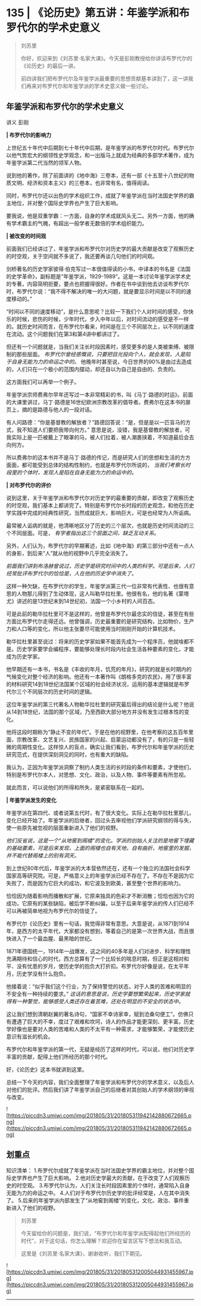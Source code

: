 # 135 | 《论历史》第五讲：年鉴学派和布罗代尔的学术史意义

> 刘苏里
> 
> 你好，欢迎来到《刘苏里·名家大课》。今天是彭刚教授给你讲读布罗代尔的《论历史》的最后一讲。
> 
> 前四讲我们把布罗代尔及年鉴学派最重要的思想贡献基本讲到了，这一讲我们再来对布罗代尔和年鉴学派的学术史意义做一些讨论。

## 年鉴学派和布罗代尔的学术史意义

讲义 彭刚

 **| 布罗代尔的影响力**

上世纪五十年代中后期到七十年代中后期，是年鉴学派的布罗代尔时代。布罗代尔以他气势宏大的纲领性史学观念，和一出版马上就成为经典的多部学术著作，成为年鉴学派第二代当然的领军人物。

说到他的著作，除了前面讲的《地中海》三卷本，还有一部《十五至十八世纪的物质文明、经济和资本主义》的三卷本，也非常有名，值得阅读。

同时，布罗代尔还以出色的学术组织工作，成就了年鉴学派在当时法国史学界的霸主地位，并对整个国际史学界也产生了巨大影响。

要我说，他是双重学霸：一方面，自身的学术成就风头无二。另外一方面，他的确有学术霸主的气魄，有超出一般学者无数倍的学术组织能力。

 **| 被改变的时间观**

前面我们已经讲过了，年鉴学派和布罗代尔对历史学的最大贡献是改变了观察历史的时空观，关于空间就不多说了，我还要再谈几句他们的时间观。

剑桥著名的历史学家彼得·伯克写过一本很值得读的小书，中译本的书名是《法国的史学革命》，副标题是“年鉴学派，1929-1989”。这是一本讨论年鉴学派学术史的专著，内容简明扼要，要点也把握得很好。作者在书中谈到他去访谈布罗代尔时，布罗代尔说：“我不得不解决的唯一的大问题，就是要显示时间是以不同的速度移动的。”

“时间以不同的速度移动”，是什么意思呢？比较一下我们个人对时间的感受，你快乐的时候，悲伤的时候，少年时代，步入中年以后，对时间流动的感受是不一样的。就历史时间而言，在布罗代尔看来，时间是在三个不同层次上，以不同的速度在流动。这个问题我们在第3和第4讲中都讲过了。

但还有一个问题就是，当我们关注长时段因素时，感受更多的是人类被束缚、被限制的那些层面。 *布罗代尔曾经感慨说，只要把目光投向个人，就会发现，人是陷于自身无能为力的命运之中的。* 他晚年时甚至说，今日世界的90%是由过去造成的，人们只在一个极小的范围内摆动，却还自以为自己是自由的、负责的。

这方面我们可以再举一个例子。

年鉴学派宗师费弗尔早年还写过一本非常精彩的书，叫《马丁·路德的时运》。前面的大课里讲过，马丁·路德是16世纪欧洲宗教改革的倡导者。费弗尔在这本书的扉页上，摘的是路德与他人的一段对话。

有人问路德：“你是基督教的解放者？”路德回答说：“是，但是是以一匹盲马的方式，我不知道人们要把我带向何方。” 意思是说，没错，我是基督教的解放者，可我实际上是一匹被戴上了眼罩的马，被人们拉着，被人潮裹挟着，不知道最后会去向何方。

所以费弗尔的这本书并不是马丁·路德的传记，而是研究人们的思想和生活的方方面面，都可能受到总体的结构性制约，也就是布罗代尔所说的， *当我们考察长时段里的个体时，发现人是陷在自身无能为力的命运中的。*

 **| 对布罗代尔的评价**

说到这里，关于年鉴学派和布罗代尔对历史学的最重要的贡献，即改变了观察历史的时空观，我们基本上都讲完了。特别是布罗代尔长时段的历史观念，和他在历史学实践中完成的经典性研究，当然成就巨大，影响巨大，可是也经常为人所诟病。

最常被人诟病的就是，他清晰地区分了历史的三个层次，也就是历史时间流动的三个不同层面。可是， *有学者指出这三个层面之间，缺乏互动关系。*

另外，人们认为，布罗代尔的早期著述，比如《地中海》的第三部分中还有一点人的身影，到后来“人”就从他的视野中几乎完全消失了。

 *前面我们讲到布洛赫曾说过，历史学是研究时间中的人类的科学。可是后来，人们经常批评布罗代尔的恰恰是，人在他的历史学中消失了。*

这样一种欠缺，在布罗代尔的学生，年鉴学派第三代一位非常有代表性、也很有意思的人物那儿得到了生动体现，这人叫勒华拉杜里。他很有名，他的名著《蒙塔尤》讲述的是13世纪末到14世纪初，法国一个小乡村的人间百态。

可是此前的勒华拉杜里可不是这样的，他曾是布罗代尔最忠实的信徒，甚至在有些方面比布罗代尔走得还远。他曾强调，历史最重要的是研究结构，比如物价，生产力和人口等的变化，所以他主张要尽可能使用当时刚刚开始的计算机技术。

勒华拉杜里甚至说过：将来的历史学家如果不能首先成为一个程序员，他就啥都不是。历史学家要学会编程序，要能够处理长时段内社会生活各种要素的变化，才能成为历史学家。

他早期还有一本书，书名是《丰收的年月，饥荒的年月》，研究的就是长时期内的气候变化对整个经济的影响。他还有一本著作叫《朗格多克的农民》，用了很丰富的材料研究14到18世纪法国某个区域的社会经济状况，运用的基本逻辑就是布罗代尔三个不同层次的历史时间的逻辑。

这位年鉴学派的第三代著名人物勒华拉杜里的研究最后得出的结论是什么呢？他说从14到18世纪，法国的那个区域，乃至西欧大部分地方并没有发生过根本性的变化。

他将这段时期称为“静止不变的年代”。于是在他的视野里，在他考察的这五百年里面，宗教改革、文艺复兴、民族国家的兴起、启蒙运动都没有了，有的只是一些轻微的周期性变化。这样惊人的盲点，确实让我们看到，布罗代尔和年鉴学派的历史研究范式，在提供深刻洞见的同时，也有重大的缺陷。

我认为，正因为年鉴学派洞察了制约人类生活的长时段的条件和要素，才使他们，特别是布罗代尔本人，对思想、文化、政治，以及人物、事件等要素有所忽视。

就此而言，可以说他们的所得和所失，是紧密联系在一起的。

 **| 年鉴学派发生的变化**

年鉴学派在第四代、或者说第五代时，有了很大变化。实际上在勒华拉杜里那儿，变化已经开始了。年鉴学派的后继者，回过头去审视他们学派研究纲领的得与失，使一些原先被忽视的层面重新进入了他们的视野。

 *他们反省说，这是一个“从地窖到阁楼”的变化。学派的创始人关注的是地窖下埋藏的基础要素，可是后来发现，上面的阁楼也自有天地，自有曲折，地窖里的发掘，并不能代替阁楼上的别有洞天。*

到上世纪80年代后，年鉴学派的大本营依然还在，还有一个独立的法国社会科学国家高等研究院。可是，严格意义上的年鉴学派已经不存在了。不存在不是因为它失败了，而是因为它巨大的成功，和它波及到欧美，甚至整个世界的影响力。

恰恰因为随着影响而播散和扩展，它原来独具的色彩才不断消散；恰恰也因为它的成功，它原有的某些缺陷，被后学不断纠偏，以至于后来年鉴学派的传人们已经不可以再被简单地视为布罗代尔的信徒了。

布罗代尔《论历史》里有一句话，我觉得非常有意思。大意是说，从1871到1914年，是西方的太平年代，大家都没有想到，等着自己的是第一次世界大战，而且很快进入了一个最血腥、最黑暗的世纪。

1871年德国统一，1914年一战爆发，这之间的40多年是人们对进步、科学和理性充满期待和信心的时代，西方总算有了一个比较长的喘息时期，但正是这相对和平、没有忧患的岁月，使历史学的抱负大打折扣。布罗代尔好像是说，在太平年月，历史学没有什么抱负。

他接着说：“似乎我们这个行业，为了保持警觉的状态，对于人类的苦难和明显的不安全有一种持续的要求。” *这话的意思是说，历史学要想繁荣起来，历史学家就得有一种警觉，能够感受人类还存在着苦难，还处在明显的不安全的状态中。*

这让我们想到清朝赵翼的著名诗句，“国家不幸诗家幸，赋到沧桑句便工”。仿佛只有遭遇了巨大的不幸，度过了艰难和坎坷，诗人的作品才能更深刻、更丰富。历史学好像也是要对人类的苦难和人类的不太平有一种需求，才能够繁荣，才能使历史意识有滋长的机会。

布罗代尔和年鉴学派的第一代，无疑是经历了这样的时代，可以说，他们对历史学丰富的贡献，配得上他们所经历的那个时代。

好，《论历史》这本书就讲到这里。

总结一下今天的内容，我们全面整理了年鉴学派和布罗代尔的学术意义，以及后人对他们的批评。然后我们讲了年鉴学派自己的后继者对其创始人的学术纲领的审视与改变。

![https://piccdn3.umiwi.com/img/201805/31/201805311942142880672665.png](https://piccdn3.umiwi.com/img/201805/31/201805311942142880672665.png)

## 划重点

知识清单：
1.布罗代尔成就了年鉴学派在当时法国史学界的霸主地位，并对整个国际史学界也产生了巨大影响。
2.他对历史学最大的贡献，在于改变了人们观察历史的时空观。
3.布罗代尔认为，人们关注长时段因素里的个体时，通常陷入自身无能为力的命运之中。
4.人们对于布罗代尔历史学的批评经常是，人在其中消失了。
5.后来的年鉴学派内部发生了“从地窖到阁楼”的变化，文化、政治、事件重新进入了他们的视野。

> 刘苏里
> 
> 今天留给你的问题是，我们说，“布罗代尔和年鉴学派配得起他们所经历的时代”，对于这句话，你怎么理解？欢迎你在留言区写下想法和我互动。
> 
> 这里是《刘苏里·名家大课》，谢谢收听，我们下期见。

![https://piccdn3.umiwi.com/img/201805/31/201805312005044931455967.jpg](https://piccdn3.umiwi.com/img/201805/31/201805312005044931455967.jpg)

---
